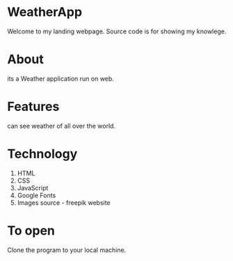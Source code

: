 # WeatherApp
Welcome to my landing webpage. Source code is for showing my knowlege.

# About
its a Weather application run on web.

# Features
can see weather of all over the world.

# Technology
1. HTML
2. CSS
3. JavaScript
4. Google Fonts
5. Images source - freepik website

# To open
Clone the program to your local machine.


